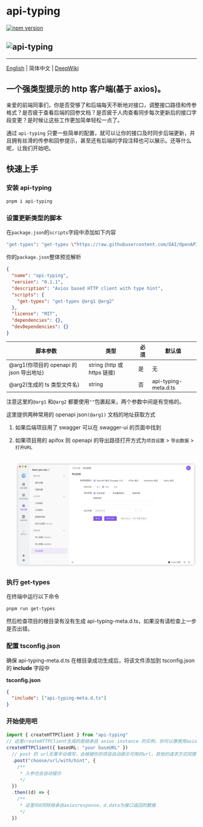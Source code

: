 # api-typing

[![npm version](https://badgen.net/npm/v/api-typing)](https://npm.im/api-typing)

## ![api-typing](https://github.com/yinzhenyu-su/api-typing/blob/main/api-typing.gif?raw=true)

---

[English](./README.md) | 简体中文 | [DeepWiki](https://deepwiki.com/yinzhenyu-su/api-typing)

## 一个强类型提示的 http 客户端(基于 axios)。

亲爱的前端同事们，你是否受够了和后端每天不断地对接口，调整接口路径和传参格式？是否疲于查看后端的回参文档？是否疲于人肉查看同步每次更新后的接口字段变更？是时候让这些工作更加简单轻松一点了。

通过 `api-typing` 只要一些简单的配置，就可以让你的接口及时同步后端更新，并且拥有丝滑的传参和回参提示，甚至还有后端的字段注释也可以展示。还等什么呢，让我们开始吧。

## 快速上手

### 安装 api-typing

```bash
pnpm i api-typing
```

### 设置更新类型的脚本

在`package.json`的`scripts`字段中添加如下内容

```bash
"get-types": "get-types \"https://raw.githubusercontent.com/OAI/OpenAPI-Specification/main/examples/v3.0/petstore-expanded.json\" \"./api-typing-meta.d.ts\""
```

你的`package.json`整体预览解析

```json
{
  "name": "api-typing",
  "version": "0.1.1",
  "description": "Axios based HTTP client with type hint",
  "scripts": {
    "get-types": "get-types @arg1 @arg2"
  },
  "license": "MIT",
  "dependencies": {},
  "devDependencies": {}
}
```

| 脚本参数                                 | 类型                        | 必须 | 默认值               |
| ---------------------------------------- | --------------------------- | ---- | -------------------- |
| @arg1(你项目的 openapi 的 json 导出地址) | string (http 或 https 链接) | 是   | 无                   |
| @arg2(生成的 ts 类型文件名)              | string                      | 否   | api-typing-meta.d.ts |

注意这里的`@arg1` 和`@arg2` 都要使用`""`包裹起来，两个参数中间是有空格的。

这里提供两种常用的 openapi json`(@arg1)` 文档的地址获取方式

1. 如果后端项目用了 swagger 可以在 swagger-ui 的页面中找到

2. 如果项目用的 apifox 则 openapi 的导出路径打开方式为`项目设置` > `导出数据` > `打开URL`

   ​ ![apifox export openapi](https://github.com/yinzhenyu-su/api-typing/blob/main/apifox-openapi.png?raw=true")

### 执行 get-types

在终端中运行以下命令

```bash
pnpm run get-types
```

然后检查项目的根目录有没有生成 api-typing-meta.d.ts，如果没有请检查上一步是否出错。

### 配置 tsconfig.json

确保 api-typing-meta.d.ts 在根目录成功生成后，将该文件添加到 tsconfig.json 的 **include** 字段中

**tsconfig.json**

```json
{
  "include": ["api-typing-meta.d.ts"]
}
```

### 开始使用吧

```typescript
import { createHTTPClient } from "api-typing"
// 这里createHTTPClient生成的是继承自 axios instance 的实例，你可以像使用axios一样添加你自己的interceptor
createHTTPClient({ baseURL: "your baseURL" })
  // post 的 url无需手动填写，会根据你的项目自动提示可用的url，其他的请求方式同理
  .post("choose/url/with/hint", {
    /**
     * 入参也会自动提示
     */
  })
  .then((d) => {
    /**
     * 这里的d同样继承自axiosresponse，d.data为接口返回的数据
     */
  })
```
